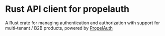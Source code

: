 # Rust API client for propelauth

A Rust crate for managing authentication and authorization with support for multi-tenant / B2B products, powered by [PropelAuth](https://www.propelauth.com)


